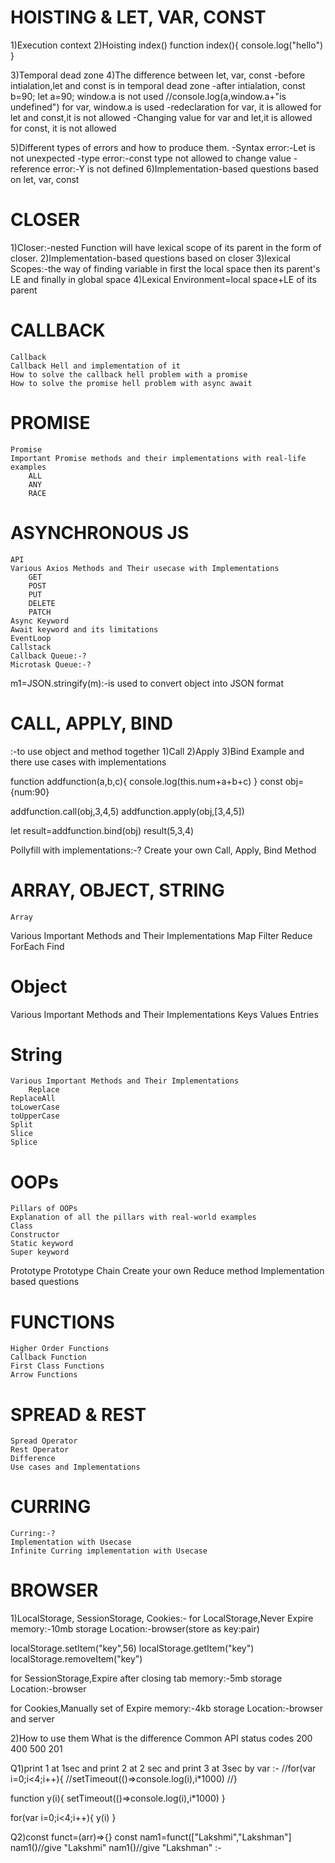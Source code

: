# HOISTING & LET, VAR, CONST
1)Execution context
2)Hoisting 
index()
function index(){
console.log("hello")
}
 
3)Temporal dead zone
4)The difference between let, var, const
-before intialation,let and const is in temporal dead zone
-after intialation,
const b=90;
let a=90;
window.a is not used
//console.log(a,window.a+"is undefined")
for var, window.a is used
-redeclaration
for var, it is allowed
for let and const,it is not allowed
-Changing value
for var and let,it is allowed
for const, it is not allowed


5)Different types of errors and how to produce them.
-Syntax error:-Let is not unexpected
-type error:-const type not allowed to change value
-reference error:-Y is not defined
6)Implementation-based questions based on let, var, const

# CLOSER
1)Closer:-nested Function will have lexical scope of its parent in the form of closer.
2)Implementation-based questions based on closer
3)lexical Scopes:-the way of finding variable in first the local space then its parent's LE and finally in global space
4)Lexical Environment=local space+LE of its parent
	
# CALLBACK
	Callback
	Callback Hell and implementation of it
	How to solve the callback hell problem with a promise
	How to solve the promise hell problem with async await

# PROMISE
	Promise
	Important Promise methods and their implementations with real-life examples
		ALL
		ANY
		RACE

# ASYNCHRONOUS JS
	API
	Various Axios Methods and Their usecase with Implementations
		GET
		POST
		PUT
		DELETE
		PATCH
	Async Keyword
	Await keyword and its limitations
	EventLoop
	Callstack
	Callback Queue:-?
	Microtask Queue:-?
m1=JSON.stringify(m):-is used to convert object into JSON format

# CALL, APPLY, BIND
:-to use object and method together
1)Call
2)Apply
3)Bind
Example and there use cases with implementations

function addfunction(a,b,c){ 
	console.log(this.num+a+b+c)
	}
const obj={num:90}

addfunction.call(obj,3,4,5)
addfunction.apply(obj,[3,4,5])

let result=addfunction.bind(obj)
result(5,3,4)

Pollyfill with implementations:-?
Create your own Call, Apply, Bind Method


# ARRAY, OBJECT, STRING
	Array
Various Important Methods and Their Implementations
Map
Filter
Reduce
ForEach
Find
	
# Object
Various Important Methods and Their Implementations
	Keys
	Values
	Entries

# String
	Various Important Methods and Their Implementations
		Replace
    ReplaceAll
    toLowerCase
    toUpperCase
    Split
    Slice
    Splice

# OOPs
	Pillars of OOPs
	Explanation of all the pillars with real-world examples
	Class
	Constructor
	Static keyword
	Super keyword
  Prototype
	Prototype Chain
  Create your own Reduce method
  Implementation based questions

# FUNCTIONS
	Higher Order Functions
	Callback Function
	First Class Functions
	Arrow Functions

# SPREAD & REST
	Spread Operator
	Rest Operator
	Difference
	Use cases and Implementations

# CURRING
	Curring:-?
	Implementation with Usecase
	Infinite Curring implementation with Usecase

# BROWSER
1)LocalStorage, SessionStorage, Cookies:-
for LocalStorage,Never Expire 
memory:-10mb
storage Location:-browser(store as key:pair)

localStorage.setItem("key",56)
localStorage.getItem("key")
localStorage.removeItem("key")

for SessionStorage,Expire after closing tab
memory:-5mb
storage Location:-browser

for Cookies,Manually set of Expire
memory:-4kb
storage Location:-browser and server

2)How to use them
	What is the difference
	Common API status codes
		200
		400
		500
		201

Q1)print 1 at 1sec and print 2 at 2 sec and print 3 at 3sec by var
:-
//for(var i=0;i<4;i++){
//setTimeout(()=>console.log(i),i*1000)
//}

function y(i){
	setTimeout(()=>console.log(i),i*1000)
}

for(var i=0;i<4;i++){
	y(i)
}

Q2)const funct=(arr)=>{}
const nam1=funct(["Lakshmi","Lakshman"]
nam1()//give "Lakshmi"
nam1()//give "Lakshman"
:-



